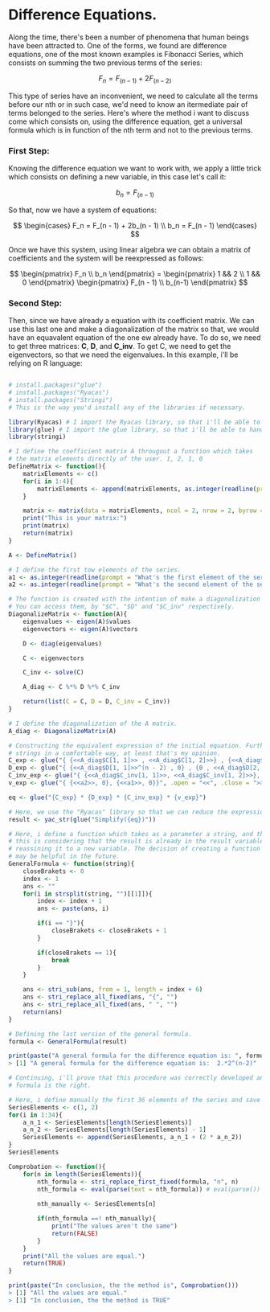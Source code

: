 # Difference Equations.

Along the time, there's been a number of phenomena that human beings have been attracted to. One of the forms, we found are difference equations, one of the most known examples is Fibonacci Series, which consists on summing the two previous terms of the series:

$$
F_n = F_(n - 1) + 2 F_(n - 2)
$$

This type of series have an inconvenient, we need to calculate all the terms before our nth or in such case, we'd need to know an itermediate pair of terms belonged to the series. Here's where the method i want to discuss come which consists on, using the difference equation, get a universal formula which is in function of the nth term and not to the previous terms.

### First Step:

Knowing the difference equation we want to work with, we apply a little trick which consists on defining a new variable, in this case let's call it:

$$
b_n = F_(n - 1)
$$

So that, now we have a system of equations:

$$
\begin{cases} 
F_n = F_(n - 1) + 2b_(n - 1) \\ 
b_n = F_(n - 1) 
\end{cases}
$$

Once we have this system, using linear algebra we can obtain a matrix of coefficients and the system will be reexpressed as follows:

$$
\begin{pmatrix} F_n \\ 
b_n  
\end{pmatrix} = \begin{pmatrix} 1 && 2 \\ 
1 && 0 
\end{pmatrix} 
\begin{pmatrix} F_(n - 1) \\ 
b_(n-1) 
\end{pmatrix}
$$

### Second Step:

Then, since we have already a equation with its coefficient matrix. We can use this last one and make a diagonalization of the matrix so that, we would have an equavalent equation of the one ew already have. To do so, we need to get three matrices: **C**, **D**, and **C_inv**. To get C, we need to get the eigenvectors, so that we need the eigenvalues. In this example, i'll be relying on R language:

```R

# install.packages("glue")
# install.packages("Ryacas") 
# install.packages("Stringi")
# This is the way you'd install any of the libraries if necessary.

library(Ryacas) # I import the Ryacas library, so that i'll be able to make simbolic calculus.
library(glue) # I import the glue library, so that i'll be able to handle with strings like f strings in Python.
library(stringi)

# I define the coefficient matrix A througout a function which takes
# the matrix elements directly of the user. 1, 2, 1, 0
DefineMatrix <- function(){
    matrixElements <- c()
    for(i in 1:4){
        matrixElements <- append(matrixElements, as.integer(readline(prompt = glue("What's the {i}th element of the matrix?"))))
    }

    matrix <- matrix(data = matrixElements, ncol = 2, nrow = 2, byrow = TRUE)
    print("This is your matrix:")
    print(matrix)
    return(matrix)
}

A <- DefineMatrix()

# I define the first tow elements of the series.
a1 <- as.integer(readline(prompt = "What's the first element of the series?")) # 1
a2 <- as.integer(readline(prompt = "What's the second element of the series?")) # 2

# The function is created with the intention of make a diagonalization of a matrix, returning a list of the C, D, and C_inv matrices. 
# You can access them, by "$C", "$D" and "$C_inv" respectively.
DiagonalizeMatrix <- function(A){
    eigenvalues <- eigen(A)$values
    eigenvectors <- eigen(A)$vectors

    D <- diag(eigenvalues)

    C <- eigenvectors

    C_inv <- solve(C)

    A_diag <- C %*% D %*% C_inv

    return(list(C = C, D = D, C_inv = C_inv))
}

# I define the diagonalization of the A matrix.
A_diag <- DiagonalizeMatrix(A)

# Constructing the equivalent expression of the initial equation. Furthermore, here we're using the "glue" library, so that we can handle 
# strings in a comfortable way, at least that's my opinion.
C_exp <- glue("{ {<<A_diag$C[1, 1]>> , <<A_diag$C[1, 2]>>} , {<<A_diag$C[2, 1]>>,  <<A_diag$C[2, 2]>>} }", .open = "<<", .close = ">>")
D_exp <- glue("{ {<<A_diag$D[1, 1]>>^(n - 2) , 0} , {0 , <<A_diag$D[2, 2]>>^(n - 2)} }", .open = "<<", .close = ">>")
C_inv_exp <- glue("{ {<<A_diag$C_inv[1, 1]>>, <<A_diag$C_inv[1, 2]>>}, {<<A_diag$C_inv[2, 1]>>, <<A_diag$C_inv[2, 2]>>}}", .open = "<<", .close = ">>")
v_exp <- glue("{ {<<a2>>, 0}, {<<a1>>, 0}}", .open = "<<", .close = ">>")

eq <- glue("{C_exp} * {D_exp} * {C_inv_exp} * {v_exp}")

# Here, we use the "Ryacas" library so that we can reduce the expression, previously created, doing symbolic calculus.
result <- yac_str(glue("Simplify({eq})"))

# Here, i define a function which takes as a parameter a string, and this function will be reducing the last expression to the general formula,
# this is considering that the result is already in the result variable, but in a vector form. Here, we're just taking the upper element and 
# reassining it to a new variable. The decision of creating a function and not a simple "foor loop" is to make the code reusable, so that 
# may be helpful in the future.
GeneralFormula <- function(string){
    closeBrakets <- 0
    index <- 1
    ans <- ""
    for(i in strsplit(string, "")[[1]]){
        index <- index + 1
        ans <- paste(ans, i)

        if(i == "}"){
            closeBrakets <- closeBrakets + 1
        }

        if(closeBrakets == 1){
            break
        }
    }

    ans <- stri_sub(ans, from = 1, length = index + 6)
    ans <- stri_replace_all_fixed(ans, "{", "")
    ans <- stri_replace_all_fixed(ans, " ", "")
    return(ans)
}

# Defining the last version of the general formula.
formula <- GeneralFormula(result)

print(paste("A general formula for the difference equation is: ", formula))
> [1] "A general formula for the difference equation is:  2.*2^(n-2)"

# Continuing, i'll prove that this procedure was correctly developed and that the 
# formula is the right.

# Here, i define manually the first 36 elements of the series and save them in a vector.
SeriesElements <- c(1, 2)
for(i in 1:34){
    a_n_1 <- SeriesElements[length(SeriesElements)]
    a_n_2 <- SeriesElements[length(SeriesElements) - 1]
    SeriesElements <- append(SeriesElements, a_n_1 + (2 * a_n_2))
}
SeriesElements

Comprobation <- function(){
    for(n in length(SeriesElements)){
        nth_formula <- stri_replace_first_fixed(formula, "n", n)
        nth_formula <- eval(parse(text = nth_formula)) # eval(parse()) help us execute code in string form.
  
        nth_manually <- SeriesElements[n]

        if(nth_formula ==! nth_manually){
            print("The values aren't the same")
            return(FALSE)
        }
    }
    print("All the values are equal.")
    return(TRUE)
}

print(paste("In conclusion, the the method is", Comprobation()))
> [1] "All the values are equal."
> [1] "In conclusion, the the method is TRUE"
```
